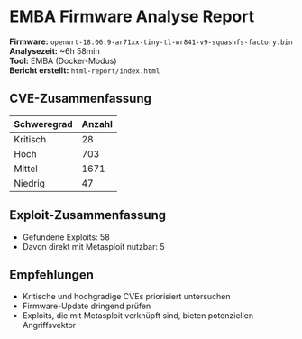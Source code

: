 # EMBA Firmware Analyse Report

**Firmware:** `openwrt-18.06.9-ar71xx-tiny-tl-wr841-v9-squashfs-factory.bin`  
**Analysezeit:** ~6h 58min  
**Tool:** EMBA (Docker-Modus)  
**Bericht erstellt:** `html-report/index.html`

## CVE-Zusammenfassung
| Schweregrad | Anzahl |
|-------------|--------|
| Kritisch    | 28 |
| Hoch        | 703 |
| Mittel      | 1671 |
| Niedrig     | 47 |

## Exploit-Zusammenfassung
- Gefundene Exploits: 58
- Davon direkt mit Metasploit nutzbar: 5

## Empfehlungen
- Kritische und hochgradige CVEs priorisiert untersuchen
- Firmware-Update dringend prüfen
- Exploits, die mit Metasploit verknüpft sind, bieten potenziellen Angriffsvektor


